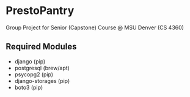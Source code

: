 # PrestoPantry
Group Project for Senior (Capstone) Course @ MSU Denver (CS 4360)


## Required Modules
- django (pip)
- postgresql (brew/apt)
- psycopg2 (pip)
- django-storages (pip)
- boto3 (pip)